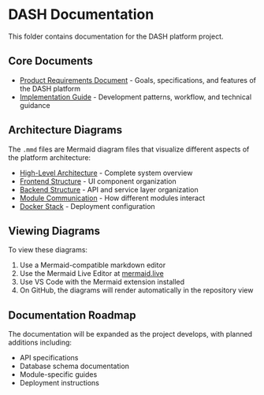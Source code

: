 # DASH Documentation

This folder contains documentation for the DASH platform project.

## Core Documents

- [Product Requirements Document](dash_prd.md) - Goals, specifications, and features of the DASH platform
- [Implementation Guide](dash_implementation_guide.md) - Development patterns, workflow, and technical guidance

## Architecture Diagrams

The `.mmd` files are Mermaid diagram files that visualize different aspects of the platform architecture:

- [High-Level Architecture](high_level_architecture.mmd) - Complete system overview
- [Frontend Structure](frontend_structure.mmd) - UI component organization
- [Backend Structure](backend_structure.mmd) - API and service layer organization
- [Module Communication](module_communication.mmd) - How different modules interact
- [Docker Stack](docker_stack.mmd) - Deployment configuration

## Viewing Diagrams

To view these diagrams:
1. Use a Mermaid-compatible markdown editor
2. Use the Mermaid Live Editor at [mermaid.live](https://mermaid.live)
3. Use VS Code with the Mermaid extension installed
4. On GitHub, the diagrams will render automatically in the repository view

## Documentation Roadmap

The documentation will be expanded as the project develops, with planned additions including:
- API specifications
- Database schema documentation
- Module-specific guides
- Deployment instructions 